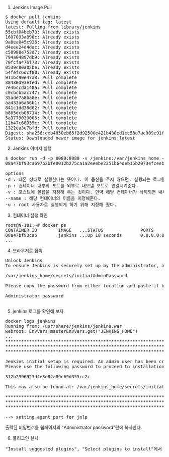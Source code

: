 1. Jenkins Image Pull
<pre>
$ docker pull jenkins
Using default tag: latest
latest: Pulling from library/jenkins
55cbf04beb70: Already exists
1607093a898c: Already exists
9a8ea045c926: Already exists
d4eee24d4dac: Already exists
c58988e753d7: Already exists
794a04897db9: Already exists
70fcfa476f73: Already exists
0539c80a02be: Already exists
54fefc6dcf80: Already exists
911bc90e47a8: Pull complete
38430d93efed: Pull complete
7e46ccda148a: Pull complete
c0cbcb5ac747: Pull complete
35ade7a86a8e: Pull complete
aa433a6a56b1: Pull complete
841c1dd38d62: Pull complete
b865dcb08714: Pull complete
5a3779030005: Pull complete
12b47c68955c: Pull complete
1322ea3e7bfd: Pull complete
Digest: sha256:eeb4850eb65f2d92500e421b430ed1ec58a7ac909e91f518926e02473904f668
Status: Downloaded newer image for jenkins:latest
</pre>

2. Jenkins 이미지 실행
<pre>
$ docker run -d -p 8080:8080 -v /jenkins:/var/jenkins_home --name jenkins -u root jenkins
08a47bf93ca697b2bfe8012b275ca1a2eeebe2251b64deb15b2073efceeb819e

options
-d : 데몬 상태로 실행한다는 뜻이다. 이 옵션을 주지 않으면, 실행되는 로그를 바로 보여준다.
-p : 컨테이너 내부의 포트를 외부로 내보낼 포트로 연결시켜준다.
-v : 호스트에 볼륨을 지정해 주는 것이다. 만약 해당 컨테이너가 삭제되면 내부에 작성했던 스크립트 등의 데이터가 다 없어지기 때문에 볼륨을 지정해 외부에 백업하는 용도로 볼륨을 잡았다.
--name : 해당 컨테이너의 이름을 지정해준다.
-u : root 사용자로 실행되게 하기 위해 지정해 줬다.
</pre>

3. 컨테이너 실행 확인
<pre>
root@N-181:~# docker ps
CONTAINER ID        IMAGE   ...STATUS              PORTS                               NAMES
08a47bf93ca6        jenkins ...Up 18 seconds       0.0.0.0:8080->8080/tcp, 50000/tcp   jenkins
...
</pre>

4. 브라우저로 접속
<pre>
Unlock Jenkins
To ensure Jenkins is securely set up by the administrator, a password has been written to the log (not sure where to find it?) and this file on the server:

/var/jenkins_home/secrets/initialAdminPassword

Please copy the password from either location and paste it below.

Administrator password

</pre>

5. jenkins 로그를 확인해 보자.
<pre>
docker logs jenkins
Running from: /usr/share/jenkins/jenkins.war
webroot: EnvVars.masterEnvVars.get("JENKINS_HOME")
...
*************************************************************
*************************************************************
*************************************************************

Jenkins initial setup is required. An admin user has been created and a password generated.
Please use the following password to proceed to installation:

312b2996923d4e3e82a89c69d355cc2c

This may also be found at: /var/jenkins_home/secrets/initialAdminPassword

*************************************************************
*************************************************************
*************************************************************

--> setting agent port for jnlp
</pre>

출력된 비밀번호를 웹페이지의 "Administrator password"란에 복사한다.

6. 플러그인 설치
<pre>
"Install suggested plugins", "Select plugins to install"에서 우선 "Install suggested plugins"을 설치
</pre>

